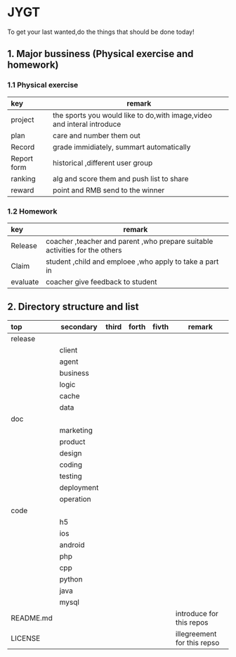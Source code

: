 # JYGT
To get your last wanted,do the things that should be done today!

## 1. Major bussiness (Physical exercise and homework)

### 1.1 Physical exercise 
  
|key|remark
:---|--
|project| the sports you would like to do,with image,video and interal introduce
|plan| care and number them out
|Record| grade immidiately, summart automatically
|Report form| historical ,different user group
|ranking| alg and score them and push list to share
|reward| point and RMB send to the winner

### 1.2 Homework
|key|remark
:---|--
|Release| coacher ,teacher and parent ,who prepare suitable activities for the others
|Claim| student ,child and emploee ,who apply to take a part in 
|evaluate| coacher give feedback to student


## 2. Directory structure and list

|top|secondary|third|forth|fivth|remark
:---|---|--|--|--|--
release|||||
| |client||||
| |agent||||
| |business||||
| |logic||||
| |cache||||
| |data||||
doc|||||
| |marketing||||
| |product||||
| |design||||
| |coding||||
| |testing||||
| |deployment||||
| |operation||||
code||||||
| |h5||||
| |ios||||
| |android||||
| |php||||
| |cpp||||
| |python||||
| |java||||
| |mysql||||
README.md|||||introduce for this repos
LICENSE|||||illegreement for this repso
